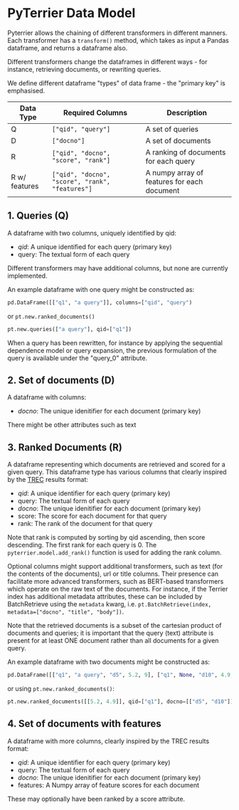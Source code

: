 # PyTerrier Data Model

Pyterrier allows the chaining of different transformers in different manners. Each transformer has a `transform()` method, which takes as input a Pandas dataframe, and returns a dataframe also.

Different transformers change the dataframes in different ways - for instance, retrieving documents, or rewriting queries.

We define different dataframe "types" of data frame - the "primary key" is emphasised.

| Data Type         | Required Columns                                  | Description                                 | 
|-------------------|---------------------------------------------------|---------------------------------------------|
|    Q              | `["qid", "query"]`                                | A set of queries                            |
|    D              | `["docno"]`                                       | A set of documents                          |
|    R              | `["qid", "docno", "score", "rank"]`               | A ranking of documents for each query       |
|    R w/ features  | `["qid", "docno", "score", "rank", "features"]`   | A numpy array of features for each document |

## 1. Queries (Q)

A dataframe with two columns, uniquely identified by qid:
 - _qid_: A unique identified for each query (primary key)
 - query: The textual form of each query

Different transformers may have additional columns, but none are currently implemented.

An example dataframe with one query might be constructed as:
```python
pd.DataFrame([["q1", "a query"]], columns=["qid", "query")
```
or `pt.new.ranked_documents()`
```python
pt.new.queries(["a query"], qid=["q1"])
```

When a query has been rewritten, for instance by applying the sequential dependence model or
query expansion, the previous formulation of the query is available under the "query_0" attribute.

## 2. Set of documents (D)

A dataframe with columns:
 - _docno_: The unique idenitifier for each document (primary key)

There might be other attributes such as text

## 3. Ranked Documents (R)

A dataframe representing which documents are retrieved and scored for a given query. This dataframe type has various columns that clearly inspired by the [TREC](https://trec.nist.gov/) results format:
 - _qid_: A unique identifier for each query  (primary key)
 - query: The textual form of each query
 - _docno_: The unique idenitifier for each document  (primary key)
 - score: The score for each document for that query
 - rank: The rank of the document for that query

Note that rank is computed by sorting by qid ascending, then score descending. The first rank for each query is 0. The `pyterrier.model.add_rank()` function is used for adding the rank column. 

Optional columns might support additional transformers, such as text (for the contents of the documents), url or title columns. Their presence can facilitate more advanced transformers, such as BERT-based transformers which operate on the raw text of the documents. For instance, if the Terrier index has additional metadata attributes, these can be included by BatchRetrieve using the `metadata` kwarg, i.e. `pt.BatchRetrieve(index, metadata=["docno", "title", "body"])`. 

Note that the retrieved documents is a subset of the cartesian product of documents and queries; it is important that the query (text) attribute is present for at least ONE document rather than all documents for a given query.

An example dataframe with two documents might be constructed as:

```python
pd.DataFrame([["q1", "a query", "d5", 5.2, 9], ["q1", None, "d10", 4.9, 1]], columns=["qid", "query", "docno", "score", "rank")
```
or using `pt.new.ranked_documents()`:
```python
pt.new.ranked_documents([[5.2, 4.9]], qid=["q1"], docno=[["d5", "d10"]])
```

## 4. Set of documents with features

A dataframe with more columns, clearly inspired by the TREC results format:
 - _qid_: A unique identifier for each query  (primary key)
 - query: The textual form of each query
 - _docno_: The unique idenitifier for each document  (primary key)
 - features: A Numpy array of feature scores for each document

These may optionally have been ranked by a score attribute.